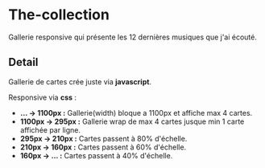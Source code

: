 # The-collection

Gallerie responsive qui présente les 12 dernières musiques que j'ai écouté.

## Detail

Gallerie de cartes crée juste via **javascript**.

Responsive via **css** :

- **... -> 1100px :** Gallerie(width) bloque a 1100px et affiche max 4 cartes.
- **1100px -> 295px :** Gallerie wrap de max 4 cartes jusque min 1 carte affichée par ligne.
- **295px -> 210px :** Cartes passent à 80% d'échelle.
- **210px -> 160px :** Cartes passent à 60% d'échelle.
- **160px -> ... :** Cartes passent à 40% d'échelle.
